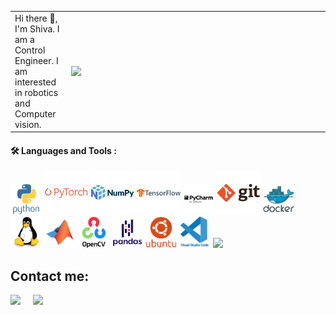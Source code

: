 <table border="0">
 <tr>
    <td> Hi there 👋, I'm Shiva.
   I am a Control Engineer. I am interested in robotics and Computer vision.</td>
    <td><img style="float: right;" src="https://raw.githubusercontent.com/lauragift21/lauragift21/master/code.gif" width="400"/></td>
 </tr>
</table>

#### :hammer_and_wrench: Languages and Tools :
<div>
   <img src="https://github.com/devicons/devicon/blob/master/icons/python/python-original-wordmark.svg" width="50">
   <img src="https://github.com/devicons/devicon/blob/master/icons/pytorch/pytorch-plain-wordmark.svg" width="70">
   <img src="https://github.com/devicons/devicon/blob/master/icons/numpy/numpy-original-wordmark.svg" width="70">
   <img src="https://github.com/devicons/devicon/blob/master/icons/tensorflow/tensorflow-original-wordmark.svg" width="70">
   <img src="https://github.com/devicons/devicon/blob/master/icons/pycharm/pycharm-original-wordmark.svg" width="50">
   <img src="https://github.com/devicons/devicon/blob/master/icons/git/git-original-wordmark.svg" width="70">
   <img src="https://github.com/devicons/devicon/blob/master/icons/docker/docker-original-wordmark.svg" width="50">
   <img src="https://github.com/devicons/devicon/blob/master/icons/linux/linux-original.svg" width="50">
   <img src="https://github.com/devicons/devicon/blob/master/icons/matlab/matlab-original.svg" width="50">
   <img src="https://github.com/devicons/devicon/blob/master/icons/opencv/opencv-original-wordmark.svg" width="50">
   <img src="https://github.com/devicons/devicon/blob/master/icons/pandas/pandas-original-wordmark.svg" width="50">
   <img src="https://github.com/devicons/devicon/blob/master/icons/ubuntu/ubuntu-plain-wordmark.svg" width="50">
   <img src="https://github.com/devicons/devicon/blob/master/icons/vscode/vscode-original-wordmark.svg" width="50">
   <img src="https://www.yarp.it/latest/yarp-logo-name.png" width="60">
</div>


## Contact me:
<p>
  <a href="mailto:shiva.hnf@gmail.com?subject=Your friend from GitHub"><img src="https://user-images.githubusercontent.com/78621902/202906413-59b3790b-a1ae-4eb1-9518-497486972da3.png" width="50" /></a>&nbsp;&nbsp;&nbsp;&nbsp;
  <a href="https://www.linkedin.com/in/shivahanifi/"><img src="https://user-images.githubusercontent.com/78621902/202906604-99b61c45-21c5-4c41-b081-0fa93ea19a95.png" width="50" /></a>&nbsp;&nbsp;&nbsp;&nbsp;
</p>
